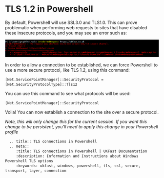 # TLS 1.2 in Powershell

By default, Powershell will use SSL3.0 and TLS1.0. This can prove problematic when performing web requests to sites that have disabled these insecure protocols, and you may see an error such as:


![TLSError](files/Powershell/PowershellTLSError.PNG)


In order to allow a connection to be established, we can force Powershell to use a more secure protocol, like TLS 1.2, using this command:

```
[Net.ServicePointManager]::SecurityProtocol = [Net.SecurityProtocolType]::Tls12
```

You can use this command to see what protocols will be used:

```
[Net.ServicePointManager]::SecurityProtocol
```

Voila! You can now establish a connection to the site over a secure protocol.

*Note, this will only change this for the current session. If you want this change to be persistent, you'll need to apply this change in your Powershell profile*

```eval_rst
  .. title:: TLS connections in Powershell
  .. meta::
     :title: TLS connections in Powershell | UKFast Documentation
     :description: Information and Instructions about Windows Powershell TLS options
     :keywords: ukfast, windows, powershell, tls, ssl, secure, transport, layer, connection
